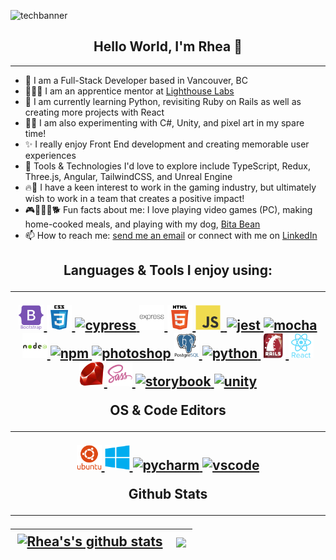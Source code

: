 ![techbanner](https://user-images.githubusercontent.com/84409001/156970064-d397d9c4-2276-4655-9a3f-b100ae68a7a7.jpeg)

<h2 align="center"> Hello World, I'm Rhea 👋</h2>

---

- 🍁 I am a Full-Stack Developer based in Vancouver, BC
- 👩🏻‍💻 I am an apprentice mentor at [Lighthouse Labs](https://www.lighthouselabs.ca/)
- 🌱 I am currently learning Python, revisiting Ruby on Rails as well as creating more projects with React
- 🧪👾 I am also experimenting with C#, Unity, and pixel art in my spare time!
- ✨ I really enjoy Front End development and creating memorable user experiences
- 🧰 Tools & Technologies I'd love to explore include TypeScript, Redux, Three.js, Angular, TailwindCSS, and Unreal Engine
- 🔥🤝 I have a keen interest to work in the gaming industry, but ultimately wish to work in a team that creates a positive impact!
- 🎮👩🏻‍🍳🐕 Fun facts about me: I love playing video games (PC), making home-cooked meals, and playing with my dog, [Bita Bean](https://www.instagram.com/bitabeanbb/)
- 📫 How to reach me: [send me an email](mailto:rheaazarraga@gmail.com) or connect with me on [LinkedIn](https://www.linkedin.com/in/rhea-azarraga/)

<h2 align="center"> Languages & Tools I enjoy using:

---

<a href="https://getbootstrap.com" target="_blank" rel="noreferrer"> <img src="https://raw.githubusercontent.com/devicons/devicon/master/icons/bootstrap/bootstrap-plain-wordmark.svg" alt="bootstrap" width="40" height="40"/> </a> 
 <a href="https://www.w3schools.com/css/" target="_blank" rel="noreferrer"> <img src="https://raw.githubusercontent.com/devicons/devicon/master/icons/css3/css3-original-wordmark.svg" alt="css3" width="40" height="40"/> </a>
<a href="https://www.cypress.io" target="_blank" rel="noreferrer"> <img src="https://raw.githubusercontent.com/simple-icons/simple-icons/6e46ec1fc23b60c8fd0d2f2ff46db82e16dbd75f/icons/cypress.svg" alt="cypress" width="40" height="40"/> 
<a href="https://expressjs.com" target="_blank" rel="noreferrer"> <img src="https://raw.githubusercontent.com/devicons/devicon/master/icons/express/express-original-wordmark.svg" alt="express" width="40" height="40"/> </a> 
<a href="https://www.w3.org/html/" target="_blank" rel="noreferrer"> <img src="https://raw.githubusercontent.com/devicons/devicon/master/icons/html5/html5-original-wordmark.svg" alt="html5" width="40" height="40"/>
<a href="https://developer.mozilla.org/en-US/docs/Web/JavaScript" target="_blank" rel="noreferrer"> <img src="https://raw.githubusercontent.com/devicons/devicon/master/icons/javascript/javascript-original.svg" alt="javascript" width="40" height="40"/> 
<a href="https://jestjs.io" target="_blank" rel="noreferrer"> <img span class="iconify" data-icon="logos:chai"></img>
<img src="https://www.vectorlogo.zone/logos/jestjsio/jestjsio-icon.svg" alt="jest" width="40" height="40"/> </a> 
<a href="https://mochajs.org" target="_blank" rel="noreferrer"> <img src="https://www.vectorlogo.zone/logos/mochajs/mochajs-icon.svg" alt="mocha" width="40" height="40"/> </a> 
<a href="https://nodejs.org" target="_blank" rel="noreferrer"> <img src="https://raw.githubusercontent.com/devicons/devicon/master/icons/nodejs/nodejs-original-wordmark.svg" alt="nodejs" width="40" height="40"/> 
<a href="https://www.npmjs.com/" target="_blank" rel="noreferrer"><img src="https://cdn.jsdelivr.net/gh/devicons/devicon/icons/npm/npm-original-wordmark.svg" alt=npm width="40" height="40"/>
<a href="https://www.adobe.com/ca/products/photoshop.html" target="_blank" rel="noreferrer" ><img src="https://cdn.jsdelivr.net/gh/devicons/devicon/icons/photoshop/photoshop-plain.svg" alt="photoshop" width="35" height="35"/>
</a>
<a href="https://www.postgresql.org" target="_blank" rel="noreferrer"> <img src="https://raw.githubusercontent.com/devicons/devicon/master/icons/postgresql/postgresql-original-wordmark.svg" alt="postgresql" width="40" height="40"/> </a>
<a href="https://www.python.org/" target="_blank" rel="noreferrer"> <img src="https://cdn.jsdelivr.net/gh/devicons/devicon/icons/python/python-original.svg" alt="python" width="40" height="40"/> </a>
<a href="https://rubyonrails.org" target="_blank" rel="noreferrer"> <img src="https://raw.githubusercontent.com/devicons/devicon/master/icons/rails/rails-original-wordmark.svg" alt="rails" width="40" height="40"/> </a>
<a href="https://reactjs.org/" target="_blank" rel="noreferrer"> <img src="https://raw.githubusercontent.com/devicons/devicon/master/icons/react/react-original-wordmark.svg" alt="react" width="40" height="40"/> </a> 
<a href="https://www.ruby-lang.org/en/" target="_blank" rel="noreferrer"> <img src="https://raw.githubusercontent.com/devicons/devicon/master/icons/ruby/ruby-original.svg" alt="ruby" width="40" height="40"/> </a> 
<a href="https://sass-lang.com" target="_blank" rel="noreferrer"> <img src="https://raw.githubusercontent.com/devicons/devicon/master/icons/sass/sass-original.svg" alt="sass" width="40" height="40"/> </a>
<a href="https://storybook.js.org/addons/@storybook/testing-react" target="_blanks" rel="noreferrer"> <img src="https://cdn.jsdelivr.net/gh/devicons/devicon/icons/storybook/storybook-original.svg" alt="storybook" width="40" height="40"/> </a>
 <a href="https://unity.com/" target="_blank" rel="noreferrer"> <img src="https://cdn.jsdelivr.net/gh/devicons/devicon/icons/unity/unity-original.svg" alt="unity" width="40" height="40"/> </a>

OS & Code Editors

---
<a href="https://ubuntu.com/" target="_blank" rel="noreferrer"> <img src="https://raw.githubusercontent.com/devicons/devicon/d00d0969292a6569d45b06d3f350f463a0107b0d/icons/ubuntu/ubuntu-plain-wordmark.svg" alt="ubuntu" width="40" height="40"/> </a> <a href="https://www.microsoft.com/en-ca/windows?r=1" target="_blank" rel="noreferrer"> <img src="https://raw.githubusercontent.com/devicons/devicon/d00d0969292a6569d45b06d3f350f463a0107b0d/icons/windows8/windows8-original.svg" alt="windows" width="40" height="40"/> </a> <a href="https://www.jetbrains.com/pycharm/" target="_blank" rel="noreferrer"> <img src="https://cdn.jsdelivr.net/gh/devicons/devicon/icons/pycharm/pycharm-original.svg" alt="pycharm" width="35" height="35"/> </a> <a href="https://code.visualstudio.com/" target="_blank" rel="noreferrer"> <img src="https://cdn.jsdelivr.net/gh/devicons/devicon/icons/vscode/vscode-original.svg" alt="vscode" width="40" height="40"/></a>


Github Stats

---

| <a href="https://github.com/Rheaazarraga/github-readme-stats"><img align="center" src="https://github-readme-stats.vercel.app/api?username=Rheaazarraga&show_icons=true&theme=jolly&hide_border=true" alt="Rhea's's github stats" /></a> | <a href="https://github.com/Rheaazarraga/github-readme-stats"><img align="center" src="https://github-readme-stats.vercel.app/api/top-langs/?username=Rheaazarraga&layout=compact&langs_count=8&theme=jolly&hide_border=true" /></a> |
| ---------------------------------------------------------------------------------------------------------------------------------------------------------------------------------------------------------------------------------------- | ------------------------------------------------------------------------------------------------------------------------------------------------------------------------------------------------------------------------------------ |

</h2>
